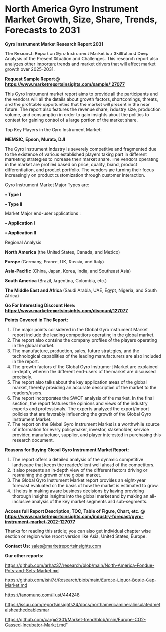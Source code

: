 # North America Gyro Instrument Market Growth, Size, Share, Trends, Forecasts to 2031

<strong>Gyro Instrument Market Research Report 2031</strong>

The Research Report on Gyro Instrument Market is a Skillful and Deep Analysis of the Present Situation and Challenges. This research report also analyzes other important trends and market drivers that will affect market growth over 2025-2031.

<strong>Request Sample Report @ <a href=https://www.marketreportsinsights.com/sample/127077>https://www.marketreportsinsights.com/sample/127077</a></strong>

This Gyro Instrument market report aims to provide all the participants and the vendors will all the details about growth factors, shortcomings, threats, and the profitable opportunities that the market will present in the near future. The report also features the revenue share, industry size, production volume, and consumption in order to gain insights about the politics to contest for gaining control of a large portion of the market share.

Top Key Players in the Gyro Instrument Market:

<strong>MEMSIC, Epson, Murata, DJI</strong>

The Gyro Instrument Industry is severely competitive and fragmented due to the existence of various established players taking part in different marketing strategies to increase their market share. The vendors operating in the market are profiled based on price, quality, brand, product differentiation, and product portfolio. The vendors are turning their focus increasingly on product customization through customer interaction.

Gyro Instrument Market Major Types are:

<strong>• Type I

• Type II</strong>

Market Major end-user applications :

<strong>• Application I

• Application II</strong>

Regional Analysis

</u><strong><b>North America</b></strong> (the United States, Canada, and Mexico)

<strong><b>Europe </b></strong>(Germany, France, UK, Russia, and Italy)

<strong><b>Asia-Pacific</b></strong> (China, Japan, Korea, India, and Southeast Asia)

<strong><b>South America</b></strong> (Brazil, Argentina, Colombia, etc.)

<strong><b>The Middle East and Africa</b></strong> (Saudi Arabia, UAE, Egypt, Nigeria, and South Africa)

<strong>Go For Interesting Discount Here: <a href=https://www.marketreportsinsights.com/discount/127077>https://www.marketreportsinsights.com/discount/127077</a></strong>

<strong>Points Covered in The Report:</strong>
<ol>
  <li>The major points considered in the Global Gyro Instrument Market report include the leading competitors operating in the global market.</li>
  <li>The report also contains the company profiles of the players operating in the global market.</li>
  <li>The manufacture, production, sales, future strategies, and the technological capabilities of the leading manufacturers are also included in the report.</li>
  <li>The growth factors of the Global Gyro Instrument Market are explained in-depth, wherein the different end-users of the market are discussed precisely.</li>
  <li>The report also talks about the key application areas of the global market, thereby providing an accurate description of the market to the readers/users.</li>
  <li>The report incorporates the SWOT analysis of the market. In the final section, the report features the opinions and views of the industry experts and professionals. The experts analyzed the export/import policies that are favorably influencing the growth of the Global Gyro Instrument Market.</li>
  <li>The report on the Global Gyro Instrument Market is a worthwhile source of information for every policymaker, investor, stakeholder, service provider, manufacturer, supplier, and player interested in purchasing this research document.</li>
</ol>
<strong>Reasons for Buying Global Gyro Instrument Market Report:</strong>

<ol>
  <li>The report offers a detailed analysis of the dynamic competitive landscape that keeps the reader/client well ahead of the competitors.</li>
  <li>It also presents an in-depth view of the different factors driving or restraining the growth of the global market.</li>
  <li>The Global Gyro Instrument Market report provides an eight-year forecast evaluated on the basis of how the market is estimated to grow.</li>
  <li>It helps in making aware business decisions by having providing thorough insights insights into the global market and by making an all-inclusive analysis of the key market segments and sub-segments.</li>
</ol>
<strong>Access full Report Description, TOC, Table of Figure, Chart, etc. @ <a href=https://www.marketreportsinsights.com/industry-forecast/gyro-instrument-market-2022-127077>https://www.marketreportsinsights.com/industry-forecast/gyro-instrument-market-2022-127077</a></strong>


Thanks for reading this article; you can also get individual chapter wise section or region wise report version like Asia, United States, Europe.

<strong>Contact Us:</strong>
sales@marketreportsinsights.com

<strong>Our other reports:</strong>

<a href=https://github.com/arha237/research/blob/main/North-America-Fondue-Pots-and-Sets-Market.md>https://github.com/arha237/research/blob/main/North-America-Fondue-Pots-and-Sets-Market.md</a>

<a href=https://github.com/Ishi78/Research/blob/main/Europe-Liquor-Bottle-Cap-Market.md>https://github.com/Ishi78/Research/blob/main/Europe-Liquor-Bottle-Cap-Market.md</a>

<a href=https://tanomuno.com/illust/444248>https://tanomuno.com/illust/444248</a>

<a href=https://issuu.com/reportsinsights24/docs/northamericamineralinsulatedmetalsheathedcablesmar>https://issuu.com/reportsinsights24/docs/northamericamineralinsulatedmetalsheathedcablesmar</a>

<a href=https://github.com/cargo2301/Market-trend/blob/main/Europe-CO2-Gassed-Incubator-Market.md>https://github.com/cargo2301/Market-trend/blob/main/Europe-CO2-Gassed-Incubator-Market.md</a>"
